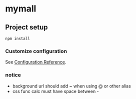 # mymall

## Project setup
```
npm install
```

### Customize configuration
See [Configuration Reference](https://cli.vuejs.org/config/).

### notice
+ background url should add ~ when using @ or other alias
+ css func calc must have space between - 
